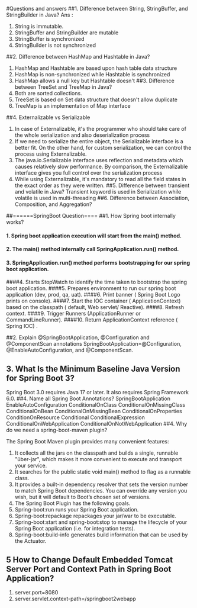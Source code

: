 #Questions and answers
##1. Difference between String, StringBuffer, and StringBuilder in Java?
Ans :
1. String is immutable.
2. StringBuffer and StringBuilder are mutable
3. StringBuffer is synchronized
4. StringBuilder is not synchronized

##2. Difference between HashMap and Hashtable in Java? 
1. HashMap and Hashtable are based upon hash table data structure
2. HashMap is non-synchronized while Hashtable is synchronized
3. HashMap allows a null key but Hashtable doesn't
##3. Difference between TreeSet and TreeMap in Java? 
1. Both are sorted collections.
2. TreeSet is based on Set data structure that doesn't allow duplicate
3. TreeMap is an implementation of Map interface

##4. Externalizable vs Serializable
1. In case of Externalizable, it's the programmer who should take care of the whole serialization and also deserialization process
2. If we need to serialize the entire object, the Serializable interface is a better fit. On the other hand, for custom serialization, we can control the process using Externalizable.
3. The java.io.Serializable interface uses reflection and metadata which causes relatively slow performance. By comparison, the Externalizable interface gives you full control over the serialization process
4. While using Externalizable, it's mandatory to read all the field states in the exact order as they were written.
##5. Difference between transient and volatile in Java?
Transient keyword is used in Serialization while volatile is used in multi-threading
##6. Difference between Association, Composition, and Aggregation?


##======SpringBoot Question====
##1. How Spring boot internally works?
#### 1. Spring boot application execution will start from the main() method.
#### 2. The main() method internally call SpringApplication.run() method.
#### 3. SpringApplication.run() method performs bootstrapping for our spring boot application.
####4. Starts StopWatch to identify the time taken to bootstrap the spring boot application.
####5. Prepares environment to run our spring boot application (dev, prod, qa, uat).
####6. Print banner ( Spring Boot Logo prints on console).
####7. Start the IOC container ( ApplicationContext) based on the classpath ( default, Web servlet/ Reactive).
####8. Refresh context.
####9. Trigger Runners (ApplicationRunner or CommandLineRunner).
####10. Return ApplicationContext reference ( Spring IOC) .

##2. Explain @SpringBootApplication, @Configuration and @ComponentScan annotations
SpringBootApplication=@Configuration, @EnableAutoConfiguration, and @ComponentScan.

## 3. What Is the Minimum Baseline Java Version for Spring Boot 3?
Spring Boot 3.0 requires Java 17 or later. It also requires Spring Framework 6.0.
##4. Name all Spring Boot Annotations?
SpringBootApplication
EnableAutoConfiguration
ConditionalOnClass
ConditionalOnMissingClass
ConditionalOnBean
ConditionalOnMissingBean
ConditionalOnProperties
ConditionOnResource
Conditional
ConditionalExpression
ConditionalOnWebApplication
ConditionalOnNotWebApplication
##4. Why do we need a spring-boot-maven plugin?

The Spring Boot Maven plugin provides many convenient features:
1. It collects all the jars on the classpath and builds a single, runnable "über-jar", which makes it more convenient to execute and transport your service.
2. It searches for the public static void main() method to flag as a runnable class.
3. It provides a built-in dependency resolver that sets the version number to match Spring Boot dependencies. You can override any version you wish, but it will default to Boot’s chosen set of versions.
4. The Spring Boot Plugin has the following goals.
5. Spring-boot:run runs your Spring Boot application.
6. Spring-boot:repackage repackages your jar/war to be executable.
7. Spring-boot:start and spring-boot:stop to manage the lifecycle of your Spring Boot application (i.e. for integration tests).
9. Spring-boot:build-info generates build information that can be used by the Actuator.

## 5 How to Change Default Embedded Tomcat Server Port and Context Path in Spring Boot Application?
1. server.port=8080
2. server.servlet.context-path=/springboot2webapp
